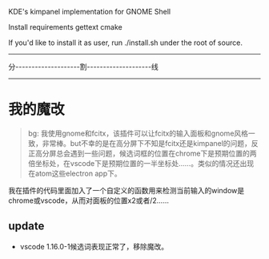 KDE's kimpanel implementation for GNOME Shell

Install requirements
gettext
cmake

If you'd like to install it as user, run ./install.sh under the root of source.

-------

分--------------------割--------------------线

-------

# 我的魔改

> bg: 我使用gnome和fcitx，该插件可以让fcitx的输入面板和gnome风格一致，非常棒。but不幸的是在高分屏下不知是fcitx还是kimpanel的问题，反正高分屏总会遇到一些问题，候选词框的位置在chrome下是预期位置的两倍坐标处，在vscode下是预期位置的一半坐标处……。类似的情况还出现在atom这些electron app下。

我在插件的代码里面加入了一个自定义的函数用来检测当前输入的window是chrome或vscode，从而对面板的位置x2或者/2……

## update

- vscode 1.16.0-1候选词表现正常了，移除魔改。